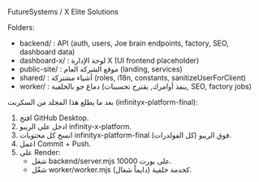 FutureSystems / X Elite Solutions

Folders:
- backend/     : API (auth, users, Joe brain endpoints, factory, SEO, 
dashboard data)
- dashboard-x/ : لوحة الإدارة X (UI frontend placeholder)
- public-site/ : موقع الشركة العام (landing, services)
- shared/      : أشياء مشتركة (roles, i18n, constants, 
sanitizeUserForClient)
- worker/      : دماغ جو بالخلفية (ينفذ أوامرك, يقترح تحسينات, SEO, 
factory jobs)

بعد ما يطلع هذا المجلد من السكربت (infinityx-platform-final):
1. افتح GitHub Desktop.
2. ادخل على الريبو infinity-x-platform.
3. انسخ كل محتويات infinityx-platform-final (كل الفولدرات) فوق الريبو.
4. اعمل Commit + Push.
5. على Render:
   - شغل backend/server.mjs على بورت 10000.
   - شغّل worker/worker.mjs كخدمة خلفية (دايماً شغال).
